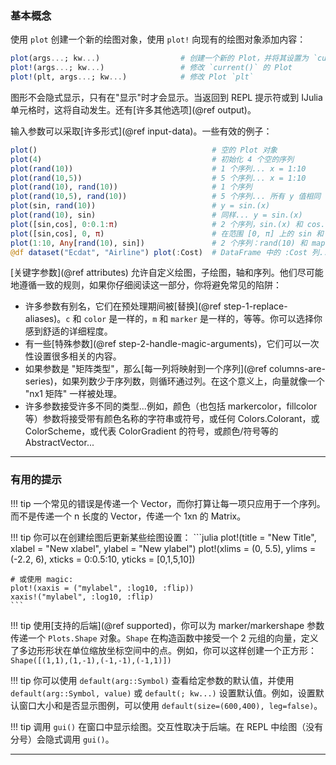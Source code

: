 ### 基本概念

使用 `plot` 创建一个新的绘图对象，使用 `plot!` 向现有的绘图对象添加内容：

```julia
plot(args...; kw...)                  # 创建一个新的 Plot，并将其设置为 `current`
plot!(args...; kw...)                 # 修改 `current()` 的 Plot
plot!(plt, args...; kw...)            # 修改 Plot `plt`
```

图形不会隐式显示，只有在"显示"时才会显示。当返回到 REPL 提示符或到 IJulia 单元格时，这将自动发生。还有[许多其他选项](@ref output)。

输入参数可以采取[许多形式](@ref input-data)。一些有效的例子：

```julia
plot()                                       # 空的 Plot 对象
plot(4)                                      # 初始化 4 个空的序列
plot(rand(10))                               # 1 个序列... x = 1:10
plot(rand(10,5))                             # 5 个序列... x = 1:10
plot(rand(10), rand(10))                     # 1 个序列
plot(rand(10,5), rand(10))                   # 5 个序列... 所有 y 值相同
plot(sin, rand(10))                          # y = sin.(x)
plot(rand(10), sin)                          # 同样... y = sin.(x)
plot([sin,cos], 0:0.1:π)                     # 2 个序列，sin.(x) 和 cos.(x)
plot([sin,cos], 0, π)                        # 在范围 [0, π] 上的 sin 和 cos
plot(1:10, Any[rand(10), sin])               # 2 个序列：rand(10) 和 map(sin,x)
@df dataset("Ecdat", "Airline") plot(:Cost)  # DataFrame 中的 :Cost 列... 必须导入 StatsPlots
```

[关键字参数](@ref attributes) 允许自定义绘图，子绘图，轴和序列。他们尽可能地遵循一致的规则，如果你仔细阅读这一部分，你将避免常见的陷阱：

- 许多参数有别名，它们在预处理期间被[替换](@ref step-1-replace-aliases)。`c` 和 `color` 是一样的，`m` 和 `marker` 是一样的，等等。你可以选择你感到舒适的详细程度。
- 有一些[特殊参数](@ref step-2-handle-magic-arguments)，它们可以一次性设置很多相关的内容。
- 如果参数是 "矩阵类型"，那么[每一列将映射到一个序列](@ref columns-are-series)，如果列数少于序列数，则循环通过列。在这个意义上，向量就像一个 "nx1 矩阵" 一样被处理。
- 许多参数接受许多不同的类型...例如，颜色（也包括 markercolor，fillcolor 等）参数将接受带有颜色名称的字符串或符号，或任何 Colors.Colorant，或 ColorScheme，或代表 ColorGradient 的符号，或颜色/符号等的 AbstractVector...

---

### 有用的提示

!!! tip
    一个常见的错误是传递一个 Vector，而你打算让每一项只应用于一个序列。而不是传递一个 n 长度的 Vector，传递一个 1xn 的 Matrix。

!!! tip
    你可以在创建绘图后更新某些绘图设置：
    ```julia
    plot!(title = "New Title", xlabel = "New xlabel", ylabel = "New ylabel")
    plot!(xlims = (0, 5.5), ylims = (-2.2, 6), xticks = 0:0.5:10, yticks = [0,1,5,10])

    # 或使用 magic:
    plot!(xaxis = ("mylabel", :log10, :flip))
    xaxis!("mylabel", :log10, :flip)
    ```

!!! tip
    使用[支持的后端](@ref supported)，你可以为 marker/markershape 参数传递一个 `Plots.Shape` 对象。`Shape` 在构造函数中接受一个 2 元组的向量，定义了多边形形状在单位缩放坐标空间中的点。例如，你可以这样创建一个正方形：`Shape([(1,1),(1,-1),(-1,-1),(-1,1)])`

!!! tip
    你可以使用 `default(arg::Symbol)` 查看给定参数的默认值，并使用 `default(arg::Symbol, value)` 或 `default(; kw...)` 设置默认值。例如，设置默认窗口大小和是否显示图例，可以使用 `default(size=(600,400), leg=false)`。

!!! tip
    调用 `gui()` 在窗口中显示绘图。交互性取决于后端。在 REPL 中绘图（没有分号）会隐式调用 `gui()`。

---
